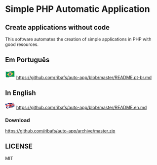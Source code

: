 # Simple PHP Automatic Application
## Create applications without code

This software automates the creation of simple applications in PHP with good resources.

## Em Português
![](assets/images/brasil.png) https://github.com/ribafs/auto-app/blob/master/README.pt-br.md

## In English
![](assets/images/en.png) https://github.com/ribafs/auto-app/blob/master/README.en.md

### Download
https://github.com/ribafs/auto-app/archive/master.zip

## LICENSE
MIT
